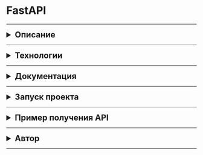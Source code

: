 # FastAPI
***
<details>
    <summary style="font-size: 16pt; font-weight: bold">Описание</summary>

Реализована система выдачи талончиков Сбербанка через FastApi. 
</details>

***
<details>
    <summary style="font-size: 16pt; font-weight: bold">Технологии</summary>

* Python 3.9.6
* fastapi
* uvicorn

С полным списком технологий можно ознакомиться в файле requirements.txt
</details>

***
<details>
     <summary style="font-size: 16pt; font-weight: bold">Документация</summary>

С документацией проекта можно ознакомиться по [ссылке](http://127.0.0.1:8000/redoc/) после запуска проекта.
</details>

***
<details>
    <summary style="font-size: 16pt; font-weight: bold">Запуск проекта</summary>

Клонировать репозиторий и перейти в него в командной строке:

```
git clone https://github.com/GhoulNEC/FastAPI.git
```

```
cd FastAPI
```

Создать и активировать виртуальное окружение:

```
python3 -m venv venv
```

```
source venv/bin/activate
```

```
python3 -m pip install --upgrade pip
```

Установить зависимости из файла requirements.txt:

```
pip install -r requirements.txt
```

Запустить fast_api.py
```
python3 fast_api.py
```

</details>

***
<details>
    <summary style="font-size: 16pt; font-weight: bold">Пример получения API</summary>

#### Управление API

`GET /` - Приветственный экран. 

`GET /services/` - Получение списка услуг.

`GET /services/{service_id}/` - Получение информации о сервисе по id

`GET /desk_info/` - Получение информации о кассах: какой талон сейчас обслуживается и какие талоны в очереди на эту кассу.

`POST /services/{service_id}/confirm/` - Получение талончика в очередь с распределением по кассам в зависимости от их загруженности и возможности предоставления услуги.

`POST /{desk_id}/done/` - Опция для кассира. Услуга оказана, переход к следующему талону.

`POST /{desk_id}/close/` - Закрытие кассы с распределением талонов в очереди между свободными кассами работающими с такими же услугами.

`POST /{desk_id}/open/` - Открыть кассу.

`POST /new_service/` - Добавление нового сервиса.

Нужно указать название нового сервиса и номера касс, которые будет обслуживать новый сервис.

```json
{
  "service": {
    "name": "string"
  },
  "desk_keys": [
    0
  ]
}
```

`POST /new_desk/` - Добавление новой кассы. Нужно заполнить id сервисов, которые касса будет обслуживать.

```json
{
  "services": [
    1
  ],
  "queue": [],
  "is_open": true
}
```
</details>

***
<details>
    <summary style="font-size: 16pt; font-weight: bold">Автор</summary>

* [Роман Евстафьев](https://github.com/GhoulNEC)
</details>

***